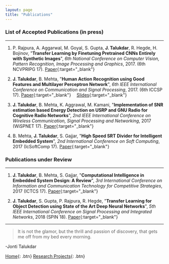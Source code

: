 ```yaml
---
layout: page
title: "Publications"
---
```

### List of Accepted Publications (in press)
***
1. P. Rajpura, A. Aggarwal, M. Goyal, S. Gupta, **J. Talukdar**, R. Hegde, H. Bojinov, "**Transfer Learning by Finetuning Pretrained CNNs Entirely with Synthetic Images**", *6th National Conference on Computer Vision, Pattern Recognition, Image Processing and Graphics*, 2017. (6th NCVPRIPG 17). [Paper](https://drive.google.com/file/d/0ByGq26nUw_7FUVNnQTdGNjlOZzBRR1lHQTBNekxVeTNEZ1pF/){:target="_blank"}&emsp;

2. **J. Talukdar**, B. Mehta, "**Human Action Recognition using Good Features and Multilayer Perceptron Network**", *6th IEEE International Conference on Communication and Signal Processing*, 2017. (6th ICCSP 17). [Paper](https://arxiv.org/ftp/arxiv/papers/1708/1708.06794.pdf){:target="_blank"}&emsp; [Slides](assets/iccsp_ppt.pdf){:target="_blank"}&emsp;

3. **J. Talukdar**, B. Mehta, K. Aggrawal, M. Kamani, "**Implementation of SNR estimation based Energy Detection on USRP and GNU Radio for Cognitive Radio Networks**", *2nd IEEE International Conference on Wireless Communication, Signal Processing and Networking*, 2017 (WiSPNET 17). [Paper](https://arxiv.org/ftp/arxiv/papers/1708/1708.06802.pdf){:target="_blank"}&emsp;

4. B. Mehta, **J. Talukdar**, S. Gajjar, "**High Speed SRT Divider for Intelligent Embedded System**", *2nd International Conference on Soft Computing*, 2017 (IcSoftComp 17). [Paper](assets/srt.pdf){:target="_blank"}&emsp;

### Publications under Review
***
1. **J. Talukdar**, B. Mehta, S. Gajjar, "**Computational Intelligence in Embedded System Design: A Review**", *3rd International Conference on Information and Communication Technology for Competitive Strategies*, 2017 (ICTCS 17). [Paper](https://drive.google.com/file/d/0ByGq26nUw_7FY1JRUGlPOWQ1dWtMcHdJcm1STFZqYVpFRk84/edit){:target="_blank"}&emsp;

2. **J. Talukdar**, S. Gupta, P. Rajpura, R. Hegde, "**Transfer Learning for Object Detection using State of the Art Deep Neural Networks**", *5th IEEE International Conference on Signal Processing and Integrated Networks*, 2018 (SPIN 18). [Paper](https://drive.google.com/file/d/1OAXnc1xybuX_QhdADk7FsJfTKOT9puSW/view?usp=sharing){:target="_blank"}&emsp;

***

>It is not the glamor, but the thrill and passion of discovery, that gets me off from my bed every morning. 

-Jonti Talukdar 

[Home](https://jontitalukdar.github.io/){: .btn} 
[Research Projects](https://jontitalukdar.github.io/research){: .btn} 
